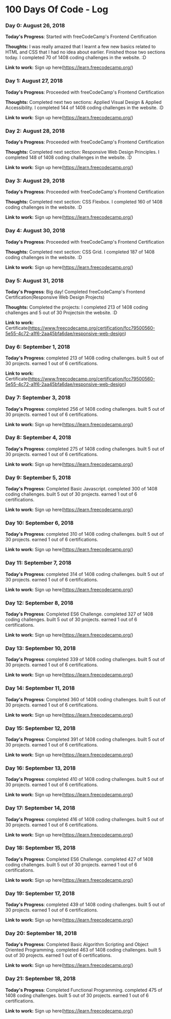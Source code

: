 # 100 Days Of Code - Log

### Day 0: August 26, 2018

**Today's Progress**: Started with freeCodeCamp's Frontend Certification

**Thoughts:** I was really amazed that I learnt a few new basics related to HTML and CSS that I had no idea about earlier. Finished those two sections today. I completed 70 of 1408 coding challenges in the website. :D

**Link to work:** Sign up here(https://learn.freecodecamp.org/)


### Day 1: August 27, 2018

**Today's Progress**: Proceeded with freeCodeCamp's Frontend Certification

**Thoughts:** Completed next two sections: Applied Visual Design & Applied Accessibility. I completed 144 of 1408 coding challenges in the website. :D

**Link to work:** Sign up here(https://learn.freecodecamp.org/)

### Day 2: August 28, 2018

**Today's Progress**: Proceeded with freeCodeCamp's Frontend Certification

**Thoughts:** Completed next section: Responsive Web Design Principles. I completed 148 of 1408 coding challenges in the website. :D

**Link to work:** Sign up here(https://learn.freecodecamp.org/)

### Day 3: August 29, 2018

**Today's Progress**: Proceeded with freeCodeCamp's Frontend Certification

**Thoughts:** Completed next section: CSS Flexbox. I completed 160 of 1408 coding challenges in the website. :D

**Link to work:** Sign up here(https://learn.freecodecamp.org/)

### Day 4: August 30, 2018

**Today's Progress**: Proceeded with freeCodeCamp's Frontend Certification

**Thoughts:** Completed next section: CSS Grid. I completed 187 of 1408 coding challenges in the website. :D

**Link to work:** Sign up here(https://learn.freecodecamp.org/)

### Day 5: August 31, 2018

**Today's Progress**: Big day! Completed freeCodeCamp's Frontend Certification(Responsive Web Design Projects)

**Thoughts:** Completed the projects: I completed 213 of 1408 coding challenges and 5 out of 30 Projectsin the website. :D

**Link to work:** Certificate(https://www.freecodecamp.org/certification/fcc79500560-5e55-4c72-a1f6-2aa45bfa6dae/responsive-web-design)

### Day 6: September 1, 2018

**Today's Progress**: completed 213 of 1408 coding challenges. built 5 out of 30 projects. earned 1 out of 6 certifications.

**Link to work:** Certificate(https://www.freecodecamp.org/certification/fcc79500560-5e55-4c72-a1f6-2aa45bfa6dae/responsive-web-design)

### Day 7: September 3, 2018

**Today's Progress**: completed 256 of 1408 coding challenges. built 5 out of 30 projects. earned 1 out of 6 certifications.

**Link to work:**  Sign up here(https://learn.freecodecamp.org/)

### Day 8: September 4, 2018

**Today's Progress**: completed 275 of 1408 coding challenges. built 5 out of 30 projects. earned 1 out of 6 certifications.

**Link to work:**  Sign up here(https://learn.freecodecamp.org/)

### Day 9: September 5, 2018

**Today's Progress**: Completed Basic Javascript. completed 300 of 1408 coding challenges. built 5 out of 30 projects. earned 1 out of 6 certifications.

**Link to work:**  Sign up here(https://learn.freecodecamp.org/)

### Day 10: September 6, 2018

**Today's Progress**: completed 310 of 1408 coding challenges. built 5 out of 30 projects. earned 1 out of 6 certifications.

**Link to work:**  Sign up here(https://learn.freecodecamp.org/)

### Day 11: September 7, 2018

**Today's Progress**: completed 314 of 1408 coding challenges. built 5 out of 30 projects. earned 1 out of 6 certifications.

**Link to work:**  Sign up here(https://learn.freecodecamp.org/)

### Day 12: September 8, 2018

**Today's Progress**: Completed ES6 Challenge. completed 327 of 1408 coding challenges. built 5 out of 30 projects. earned 1 out of 6 certifications.

**Link to work:**  Sign up here(https://learn.freecodecamp.org/)

### Day 13: September 10, 2018

**Today's Progress**: completed 339 of 1408 coding challenges. built 5 out of 30 projects. earned 1 out of 6 certifications.

**Link to work:**  Sign up here(https://learn.freecodecamp.org/)

### Day 14: September 11, 2018

**Today's Progress**: Completed 360 of 1408 coding challenges. built 5 out of 30 projects. earned 1 out of 6 certifications.

**Link to work:**  Sign up here(https://learn.freecodecamp.org/)
### Day 15: September 12, 2018

**Today's Progress**: Completed 391 of 1408 coding challenges. built 5 out of 30 projects. earned 1 out of 6 certifications.

**Link to work:**  Sign up here(https://learn.freecodecamp.org/)

### Day 16: September 13, 2018

**Today's Progress**: completed 410 of 1408 coding challenges. built 5 out of 30 projects. earned 1 out of 6 certifications.

**Link to work:**  Sign up here(https://learn.freecodecamp.org/)

### Day 17: September 14, 2018

**Today's Progress**: completed 416 of 1408 coding challenges. built 5 out of 30 projects. earned 1 out of 6 certifications.

**Link to work:**  Sign up here(https://learn.freecodecamp.org/)

### Day 18: September 15, 2018

**Today's Progress**: Completed ES6 Challenge. completed 427 of 1408 coding challenges. built 5 out of 30 projects. earned 1 out of 6 certifications.

**Link to work:**  Sign up here(https://learn.freecodecamp.org/)

### Day 19: September 17, 2018

**Today's Progress**: completed 439 of 1408 coding challenges. built 5 out of 30 projects. earned 1 out of 6 certifications.

**Link to work:**  Sign up here(https://learn.freecodecamp.org/)

### Day 20: September 18, 2018

**Today's Progress**: Completed Basic Algorithm Scripting and Object Oriented Programming. completed 463 of 1408 coding challenges. built 5 out of 30 projects. earned 1 out of 6 certifications.

**Link to work:**  Sign up here(https://learn.freecodecamp.org/)

### Day 21: September 18, 2018

**Today's Progress**: Completed Functional Programming. completed 475 of 1408 coding challenges. built 5 out of 30 projects. earned 1 out of 6 certifications.

**Link to work:**  Sign up here(https://learn.freecodecamp.org/)
